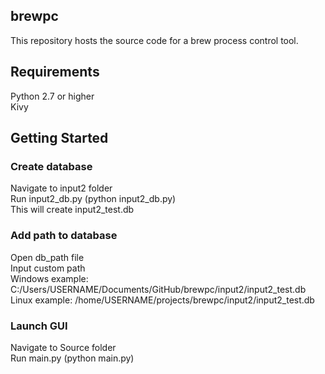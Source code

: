 ## brewpc

This repository hosts the source code for a brew process control tool.

## Requirements

Python 2.7 or higher  
Kivy

## Getting Started

### Create database

Navigate to input2 folder  
Run input2\_db.py (python input2\_db.py)  
This will create input2\_test.db

### Add path to database

Open db\_path file  
Input custom path  
Windows example: C:/Users/USERNAME/Documents/GitHub/brewpc/input2/input2\_test.db  
Linux example: /home/USERNAME/projects/brewpc/input2/input2\_test.db

### Launch GUI

Navigate to Source folder  
Run main.py (python main.py)